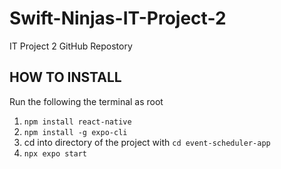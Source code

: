 # Swift-Ninjas-IT-Project-2

IT Project 2 GitHub Repostory

## HOW TO INSTALL

Run the following the terminal as root

1. `npm install react-native`
2. `npm install -g expo-cli`
3. cd into directory of the project with ```cd event-scheduler-app``` 
4. `npx expo start`
